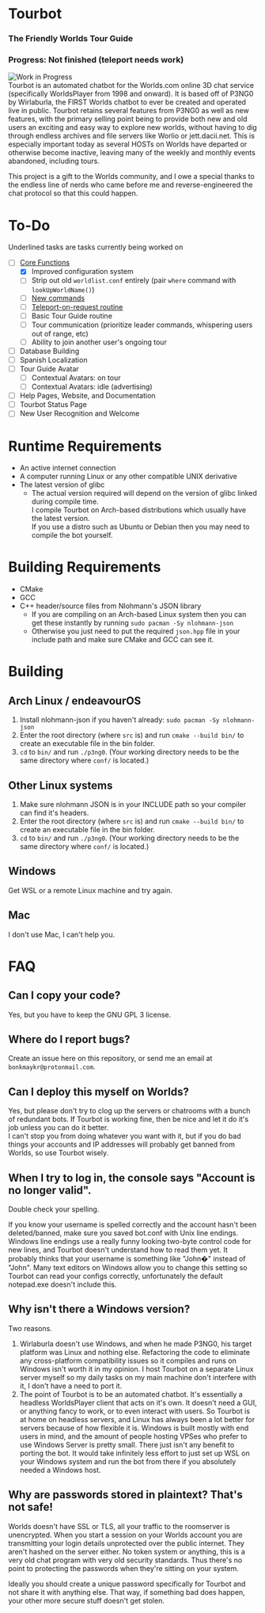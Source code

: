 # Tourbot
### The Friendly Worlds Tour Guide
### Progress: Not finished (teleport needs work)
![Work in Progress](https://files.worlio.com/users/bonkmaykr/http/git/embed/pngtree-work-in-progress-png-image_6173846.png)  
Tourbot is an automated chatbot for the Worlds.com online 3D chat service (specifically WorldsPlayer from 1998 and onward). It is based off of P3NG0 by Wirlaburla, the FIRST Worlds chatbot to ever be created and operated live in public. Tourbot retains several features from P3NG0 as well as new features, with the primary selling point being to provide both new and old users an exciting and easy way to explore new worlds, without having to dig through endless archives and file servers like Worlio or jett.dacii.net. This is especially important today as several HOSTs on Worlds have departed or otherwise become inactive, leaving many of the weekly and monthly events abandoned, including tours.  
  
This project is a gift to the Worlds community, and I owe a special thanks to the endless line of nerds who came before me and reverse-engineered the chat protocol so that this could happen.

# To-Do
Underlined tasks are tasks currently being worked on
- [ ] <ins>Core Functions</ins>
    - [x] Improved configuration system
    - [ ] Strip out old `worldlist.conf` entirely (pair `where` command with `lookUpWorldName()`)
    - [ ] <ins>New commands</ins>
    - [ ] <ins>Teleport-on-request routine</ins>
    - [ ] Basic Tour Guide routine
    - [ ] Tour communication (prioritize leader commands, whispering users out of range, etc)
    - [ ] Ability to join another user's ongoing tour
- [ ] Database Building
- [ ] Spanish Localization
- [ ] Tour Guide Avatar
    - [ ] Contextual Avatars: on tour
    - [ ] Contextual Avatars: idle (advertising)
- [ ] Help Pages, Website, and Documentation
- [ ] Tourbot Status Page
- [ ] New User Recognition and Welcome

# Runtime Requirements
- An active internet connection
- A computer running Linux or any other compatible UNIX derivative
- The latest version of glibc
    - The actual version required will depend on the version of glibc linked during compile time.  
    I compile Tourbot on Arch-based distributions which usually have the latest version.  
    If you use a distro such as Ubuntu or Debian then you may need to compile the bot yourself.

# Building Requirements
- CMake
- GCC
- C++ header/source files from Nlohmann's JSON library
    - If you are compiling on an Arch-based Linux system then you can get these instantly by running `sudo pacman -Sy nlohmann-json`
    - Otherwise you just need to put the required `json.hpp` file in your include path and make sure CMake and GCC can see it.

# Building
## Arch Linux / endeavourOS
1. Install nlohmann-json if you haven't already: `sudo pacman -Sy nlohmann-json`
2. Enter the root directory (where `src` is) and run `cmake --build bin/` to create an executable file in the bin folder.
3. `cd` to `bin/` and run `./p3ng0`. (Your working directory needs to be the same directory where `conf/` is located.)

## Other Linux systems
1. Make sure nlohmann JSON is in your INCLUDE path so your compiler can find it's headers.
2. Enter the root directory (where `src` is) and run `cmake --build bin/` to create an executable file in the bin folder.
3. `cd` to `bin/` and run `./p3ng0`. (Your working directory needs to be the same directory where `conf/` is located.)

## Windows
Get WSL or a remote Linux machine and try again.

## Mac
I don't use Mac, I can't help you.

# FAQ
## Can I copy your code?
Yes, but you have to keep the GNU GPL 3 license.
## Where do I report bugs?
Create an issue here on this repository, or send me an email at `bonkmaykr@protonmail.com`.
## Can I deploy this myself on Worlds?
Yes, but please don't try to clog up the servers or chatrooms with a bunch of redundant bots. If Tourbot is working fine, then be nice and let it do it's job unless you can do it better.  
I can't stop you from doing whatever you want with it, but if you do bad things your accounts and IP addresses will probably get banned from Worlds, so use Tourbot wisely.
## When I try to log in, the console says "Account is no longer valid".
Double check your spelling.  
  
If you know your username is spelled correctly and the account hasn't been deleted/banned, make sure you saved bot.conf with Unix line endings. Windows line endings use a really funny looking two-byte control code for new lines, and Tourbot doesn't understand how to read them yet. It probably thinks that your username is something like "John�" instead of "John". Many text editors on Windows allow you to change this setting so Tourbot can read your configs correctly, unfortunately the default notepad.exe doesn't include this.
## Why isn't there a Windows version?
Two reasons.
1. Wirlaburla doesn't use Windows, and when he made P3NG0, his target platform was Linux and nothing else. Refactoring the code to eliminate any cross-platform compatibility issues so it compiles and runs on Windows isn't worth it in my opinion. I host Tourbot on a separate Linux server myself so my daily tasks on my main machine don't interfere with it, I don't have a need to port it.
2. The point of Tourbot is to be an automated chatbot. It's essentially a headless WorldsPlayer client that acts on it's own. It doesn't need a GUI, or anything fancy to work, or to even interact with users. So Tourbot is at home on headless servers, and Linux has always been a lot better for servers because of how flexible it is. Windows is built mostly with end users in mind, and the amount of people hosting VPSes who prefer to use Windows Server is pretty small. There just isn't any benefit to porting the bot. It would take infinitely less effort to just set up WSL on your Windows system and run the bot from there if you absolutely needed a Windows host.
## Why are passwords stored in plaintext? That's not safe!
Worlds doesn't have SSL or TLS, all your traffic to the roomserver is unencrypted. When you start a session on your Worlds account you are transmitting your login details unprotected over the public internet. They aren't hashed on the server either. No token system or anything, this is a very old chat program with very old security standards. Thus there's no point to protecting the passwords when they're sitting on your system.  
  
Ideally you should create a unique password specifically for Tourbot and not share it with anything else. That way, if something bad does happen, your other more secure stuff doesn't get stolen.